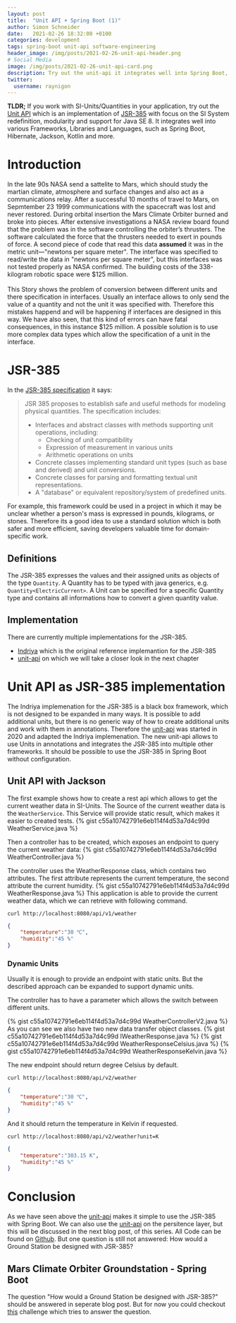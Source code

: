 ```yaml
---
layout: post
title:  "Unit API + Spring Boot (1)"
author: Simon Schneider
date:   2021-02-26 18:32:00 +0100
categories: development
tags: spring-boot unit-api software-engineering
header_image: /img/posts/2021-02-26-unit-api-header.png
# Social Media
image: /img/posts/2021-02-26-unit-api-card.png
description: Try out the unit-api it integrates well into Spring Boot, Hibernate, Jackson, Kotlin and more
twitter:
  username: raynigon
---
```


**TLDR;** If you work with SI-Units/Quantities in your application, try out the [Unit API](https://github.com/raynigon/unit-api/) which is an implementation of [JSR-385](https://www.jcp.org/en/jsr/detail?id=385) with focus on the SI System redefinition, modularity and support for Java SE 8.
It integrates well into various Frameworks, Libraries and Languages, such as Spring Boot, Hibernate, Jackson, Kotlin and more.  

# Introduction

In the late 90s NASA send a sattelite to Mars, which should study the martian climate, atmosphere and surface changes and also act as a communications relay.
After a successful 10 months of travel to Mars, on Sepmtember 23 1999 communications with the spacecraft was lost and never restored.
During orbital insertion the Mars Climate Orbiter burned and broke into pieces.
After extensive investigations a NASA review board found that the problem was in the software controlling the orbiter’s thrusters. 
The software calculated the force that the thrusters needed to exert in pounds of force. 
A second piece of code that read this data **assumed** it was in the metric unit—"newtons per square meter".
The interface was specified to read/write the data in "newtons per square meter", 
but this interfaces was not tested properly as NASA confirmed.
The building costs of the 338-kilogram robotic space were $125 million.
<br />
<br />
This Story shows the problem of conversion between different units and there specification in interfaces.
Usually an interface allows to only send the value of a quantity and not the unit it was specified with.
Therefore this mistakes happend and will be happening if interfaces are designed in this way.
We have also seen, that this kind of errors can have fatal consequences, in this instance $125 million.
A possible solution is to use more complex data types which allow the specification of a unit in the interface.

# JSR-385
In the [JSR-385 specification](https://docs.google.com/document/d/12KhosAFriGCczBs6gwtJJDfg_QlANT92_lhxUWO2gCY) it says:
> JSR 385 proposes to establish safe and useful methods for modeling physical quantities. The specification includes:
> * Interfaces and abstract classes with methods supporting unit operations, including:
>   * Checking of unit compatibility
>   * Expression of measurement in various units
>   * Arithmetic operations on units
> * Concrete classes implementing standard unit types (such as base and derived) and unit conversions.
> * Concrete classes for parsing and formatting textual unit representations.
> * A "database" or equivalent repository/system of predefined units.

For example, this framework could be used in a project in which it may be unclear whether a person's mass is expressed in pounds, kilograms, or stones.
Therefore its a good idea to use a standard solution which is both safer and more efficient, saving developers valuable time for domain-specific work.

## Definitions
The JSR-385 expresses the values and their assigned units as objects of the type `Quantity`.
A Quantity has to be typed with java generics, e.g. `Quantity<ElectricCurrent>`.
A Unit can be specified for a specific Quantity type and contains all informations how to convert a given quantity value.

## Implementation
There are currently multiple implementations for the JSR-385.
* [Indriya](https://github.com/unitsofmeasurement/indriya) which is the original reference implemantion for the JSR-385
* [unit-api](https://unit-api.raynigon.com/) on which we will take a closer look in the next chapter

# Unit API as JSR-385 implementation
The Indriya implemenation for the JSR-385 is a black box framework, 
which is not designed to be expanded in many ways.
It is possible to add additional units, but there is no generic way of how to create additional units
and work with them in annotations.
Therefore the [unit-api](https://unit-api.raynigon.com/) was started in 2020 
and adapted the Indriya implemenation.
The new unit-api allows to use Units in annotations and integrates the JSR-385 into multiple other frameworks.
It should be possible to use the JSR-385 in Spring Boot without configuration.

## Unit API with Jackson
The first example shows how to create a rest api which allows to get the current weather data in SI-Units.
The Source of the current weather data is the `WeatherService`.
This Service will provide static result, which makes it easier to created tests.
{% gist c55a10742791e6eb114f4d53a7d4c99d WeatherService.java  %}

Then a controller has to be created, which exposes an endpoint to query the current weather data:
{% gist c55a10742791e6eb114f4d53a7d4c99d WeatherController.java  %}

The controller uses the WeatherResponse class, which contains two attributes.
The first attribute represents the current temperature, the second attribute the current humidity.
{% gist c55a10742791e6eb114f4d53a7d4c99d WeatherResponse.java  %}
This application is able to provide the current weather data, which we can retrieve with following command.
```
curl http://localhost:8080/api/v1/weather
```
```json
{
    "temperature":"30 ℃",
    "humidity":"45 %"
}
```
### Dynamic Units
Usually it is enough to provide an endpoint with static units.
But the described approach can be expanded to support dynamic units.

The controller has to have a parameter which allows the switch between different units.

{% gist c55a10742791e6eb114f4d53a7d4c99d WeatherControllerV2.java  %}
As you can see we also have two new data transfer object classes.
{% gist c55a10742791e6eb114f4d53a7d4c99d IWeatherResponse.java  %}
{% gist c55a10742791e6eb114f4d53a7d4c99d WeatherResponseCelsius.java  %}
{% gist c55a10742791e6eb114f4d53a7d4c99d WeatherResponseKelvin.java  %}

The new endpoint should return degree Celsius by default.
```
curl http://localhost:8080/api/v2/weather
```
```json
{
    "temperature":"30 ℃",
    "humidity":"45 %"
}
```
And it should return the temperature in Kelvin if requested.
```
curl http://localhost:8080/api/v2/weather?unit=K
```
```json
{
    "temperature":"303.15 K",
    "humidity":"45 %"
}
```

# Conclusion
As we have seen above the [unit-api](https://unit-api.raynigon.com/) makes it simple to use the JSR-385 with Spring Boot.
We can also use the [unit-api](https://unit-api.raynigon.com/) on the persitence layer, 
but this will be discussed in the next blog post, of this series.
All Code can be found on [Github](https://github.com/raynigon/unit-api-example/tree/master/weather-app).
But one question is still not answered: How would a Ground Station be designed with JSR-385?

## Mars Climate Orbiter Groundstation - Spring Boot
The question "How would a Ground Station be designed with JSR-385?" should be answered in seperate blog post.
But for now you could checkout [this](https://github.com/raynigon/unit-api-example/tree/master/mars-climate-orbiter-ground-station)
challenge which tries to answer the question.